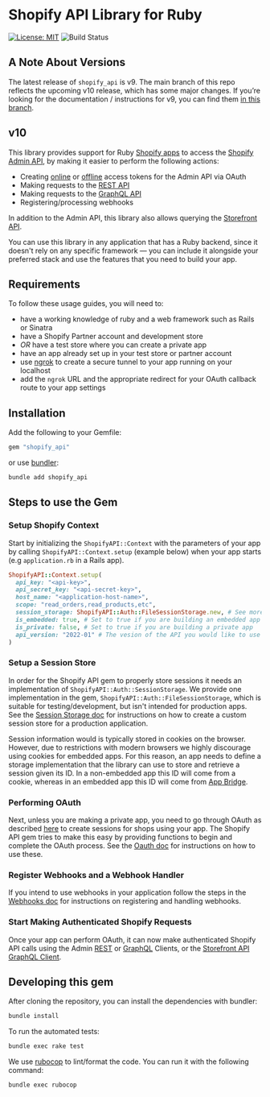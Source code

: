 # Shopify API Library for Ruby

<!-- ![Build Status]() -->
[![License: MIT](https://img.shields.io/badge/License-MIT-green.svg)](LICENSE)
![Build Status](https://github.com/Shopify/shopify_api/workflows/CI/badge.svg?branch=main)

## A Note About Versions

The latest release of `shopify_api` is v9. The main branch of this repo reflects the upcoming v10 release, which has some major changes. If you’re looking for the documentation / instructions for v9, you can find them [in this branch](https://github.com/Shopify/shopify_api/tree/v9).

## v10

This library provides support for Ruby [Shopify apps](https://apps.shopify.com/) to access the [Shopify Admin API](https://shopify.dev/api/admin), by making it easier to perform the following actions:

- Creating [online](https://shopify.dev/concepts/about-apis/authentication#online-access) or [offline](https://shopify.dev/concepts/about-apis/authentication#offline-access) access tokens for the Admin API via OAuth
- Making requests to the [REST API](https://shopify.dev/api/admin-rest)
- Making requests to the [GraphQL API](https://shopify.dev/api/admin-graphql)
- Registering/processing webhooks

In addition to the Admin API, this library also allows querying the [Storefront API](https://shopify.dev/docs/storefront-api).

You can use this library in any application that has a Ruby backend, since it doesn't rely on any specific framework — you can include it alongside your preferred stack and use the features that you need to build your app.

## Requirements

To follow these usage guides, you will need to:

- have a working knowledge of ruby and a web framework such as Rails or Sinatra
- have a Shopify Partner account and development store
- _OR_ have a test store where you can create a private app
- have an app already set up in your test store or partner account
- use [ngrok](https://ngrok.com/download) to create a secure tunnel to your app running on your localhost
- add the `ngrok` URL and the appropriate redirect for your OAuth callback route to your app settings

## Installation

Add the following to your Gemfile:

```sh
gem "shopify_api"
```

or use [bundler](https://bundler.io):

```sh
bundle add shopify_api
```

## Steps to use the Gem

### Setup Shopify Context

Start by initializing the `ShopifyAPI::Context` with the parameters of your app by calling `ShopifyAPI::Context.setup` (example below) when your app starts (e.g `application.rb` in a Rails app).

```ruby
ShopifyAPI::Context.setup(
  api_key: "<api-key>",
  api_secret_key: "<api-secret-key>",
  host_name: "<application-host-name>",
  scope: "read_orders,read_products,etc",
  session_storage: ShopifyAPI::Auth::FileSessionStorage.new, # See more details below
  is_embedded: true, # Set to true if you are building an embedded app
  is_private: false, # Set to true if you are building a private app
  api_version: "2022-01" # The vesion of the API you would like to use
)
```

### Setup a Session Store

In order for the Shopify API gem to properly store sessions it needs an implementation of `ShopifyAPI::Auth::SessionStorage`. We provide one implementation in the gem, `ShopifyAPI::Auth::FileSessionStorage`, which is suitable for testing/development, but isn't intended for production apps. See the [Session Storage doc](docs/usage/session_storage.md) for instructions on how to create a custom session store for a production application.

Session information would is typically stored in cookies on the browser. However, due to restrictions with modern browsers we highly discourage using cookies for embedded apps. For this reason, an app needs to define a storage implementation that the library can use to store and retrieve a session given its ID. In a non-embedded app this ID will come from a cookie, whereas in an embedded app this ID will come from [App Bridge](https://shopify.dev/apps/tools/app-bridge).

### Performing OAuth

Next, unless you are making a private app, you need to go through OAuth as described [here](https://shopify.dev/apps/auth/oauth) to create sessions for shops using your app.
The Shopify API gem tries to make this easy by providing functions to begin and complete the OAuth process. See the [Oauth doc](docs/usage/oauth.md) for instructions on how to use these.

### Register Webhooks and a Webhook Handler

If you intend to use webhooks in your application follow the steps in the [Webhooks doc](docs/usage/webhooks.md) for instructions on registering and handling webhooks.

### Start Making Authenticated Shopify Requests

Once your app can perform OAuth, it can now make authenticated Shopify API calls using the Admin [REST](docs/usage/rest.md) or [GraphQL](docs/usage/graphql.md) Clients, or the [Storefront API GraphQL Client](docs/usage/graphql_storefront.md).

## Developing this gem

After cloning the repository, you can install the dependencies with bundler:

```bash
bundle install
```

To run the automated tests:

```bash
bundle exec rake test
```

We use [rubocop](https://rubocop.org) to lint/format the code. You can run it with the following command:

```bash
bundle exec rubocop
```
